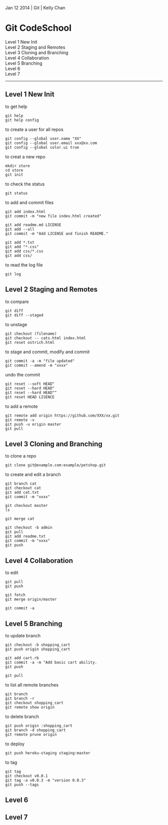 Jan 12 2014 | Git | Kelly Chan
# Git CodeSchool

Level 1 New Init  
Level 2 Staging and Remotes  
Level 3 Cloning and Branching  
Level 4 Collaboration  
Level 5 Branching  
Level 6   
Level 7   

---
## Level 1 New Init
to get help
```
git help
git help config
```
to create a user for all repos
```
git config --global user.name "XX"
git config --global user.email xxx@xx.com
git config --global color.ui true
```
to creat a new repo
```
mkdir store
cd store
git init
```
to check the status
```
git status
```
to add and commit files
```
git add index.html
git commit -m "new file index.html created"

git add readme.md LICENSE
git add --all
git commit -m "Add LICENSE and finish README."

git add *.txt
git add "*.css"
git add css/*.css
git add css/
```
to read the log file
```
git log
```


## Level 2 Staging and Remotes
to compare

```
git diff
git diff --staged
```
to unstage
```
git checkout (filename)
git checkout -- cats.html index.html
git reset ostrich.html
```
to stage and commit, modify and commit
```
git commit -a -m "file updated"
git commit --amend -m "xxxx"
```
undo the commit
```
git reset --soft HEAD^
git reset --hard HEAD^
git reset --hard HEAD^^
git reset HEAD LISENCE
```
to add a remote
```
git remote add origin https://github.com/XXX/xx.git
git remote -v
git push -u origin master
git pull
```

## Level 3 Cloning and Branching
to clone a repo
```
git clone git@example.com:example/petshop.git
```
to create and edit a branch
```
git branch cat
git checkout cat
git add cat.txt
git commit -m "xxxx"

git checkout master
ls

git merge cat

git checkout -b admin
git pull
git add readme.txt
git commit -m "xxxx"
git push
```


## Level 4 Collaboration

to edit
```
git pull
git push

git fetch
git merge origin/master

git commit -a
```
## Level 5 Branching
to update branch

```
git checkout -b shopping_cart
git push origin shopping_cart

git add cart.rb
git commit -a -m "Add basic cart ability.
git push

git pull
```
to list all remote branches
```
git branch
git branch -r
git checkout shopping_cart
git remote show origin
```
to delete branch
```
git push origin :shopping_cart
git branch -d shopping_cart
git remote prune origin

```
to deploy
```
git push heroku-staging staging:master
```
to tag
```
git tag
git checkout v0.0.1
git tag -a v0.0.3 -m "version 0.0.3"
git push --tags
```


## Level 6


## Level 7


